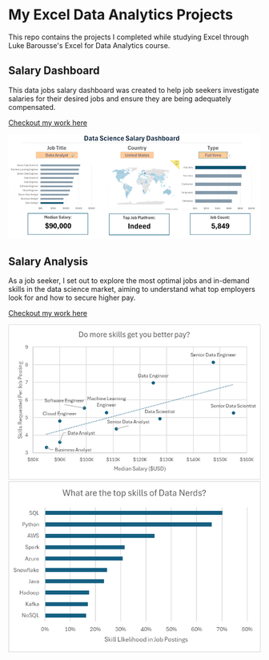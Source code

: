 # My Excel Data Analytics Projects

This repo contains the projects I completed while studying Excel through Luke Barousse's Excel for Data Analytics course.

## Salary Dashboard
This data jobs salary dashboard was created to help job seekers investigate salaries for their desired jobs and ensure they are being adequately compensated.

[Checkout my work here](Project_1-Dashboard)

![1_Salary_Dashboard.png](/Images/1_Salary_Dashboard_Final_Dashboard.gif)

## Salary Analysis
As a job seeker, I set out to explore the most optimal jobs and in-demand skills in the data science market, aiming to understand what top employers look for and how to secure higher pay.

[Checkout my work here](Project_2-Analysis)

![2_Project_Analysis_Chart1](/Images/2_Project_Analysis_Chart1.png)
![2_Project_Analysis_Chart3](/Images/2_Project_Analysis_Chart3.png)
